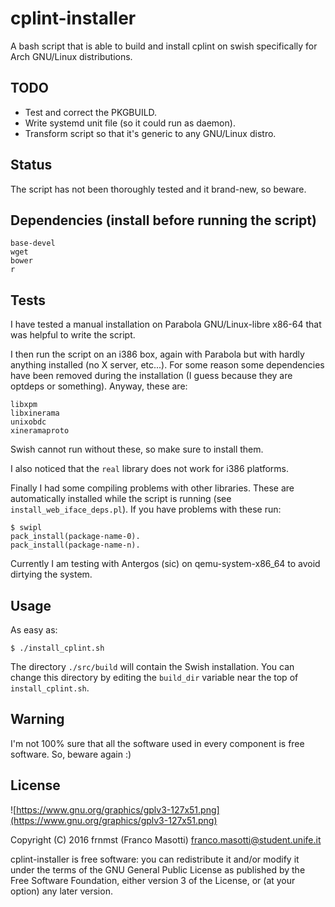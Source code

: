 # cplint-installer
A bash script that is able to build and install cplint on swish
specifically for Arch GNU/Linux distributions.

## TODO
- Test and correct the PKGBUILD.
- Write systemd unit file (so it could run as daemon).
- Transform script so that it's generic to any GNU/Linux distro.

## Status
The script has not been thoroughly tested and it brand-new, so beware.

## Dependencies (install before running the script)
```
base-devel
wget
bower
r
```

## Tests
I have tested a manual installation on Parabola GNU/Linux-libre x86-64
that was helpful to write the script.

I then run the script on an i386 box, again with Parabola but with
hardly anything installed (no X server, etc...). For some reason
some dependencies have been removed during the installation (I guess because
they are optdeps or something).
Anyway, these are:
```
libxpm
libxinerama
unixobdc
xineramaproto
```
Swish cannot run without these, so make sure to install them.

I also noticed that the `real` library does not work for i386 platforms.

Finally I had some compiling problems with other libraries. These are
automatically installed while the script is running 
(see `install_web_iface_deps.pl`). If you have problems with these run:
```
$ swipl
pack_install(package-name-0).
pack_install(package-name-n).
```

Currently I am testing with Antergos (sic) on qemu-system-x86_64
to avoid dirtying the system.

## Usage
As easy as:
```
$ ./install_cplint.sh
```
The directory `./src/build` will contain the Swish installation. You can change 
this directory by editing the `build_dir` variable near the top of 
`install_cplint.sh`.

## Warning
I'm not 100% sure that all the software used in
every component is free software. So, beware again :)

## License
![https://www.gnu.org/graphics/gplv3-127x51.png](https://www.gnu.org/graphics/gplv3-127x51.png)

Copyright (C) 2016 frnmst (Franco Masotti) <franco.masotti@student.unife.it>

cplint-installer is free software: you can redistribute it and/or modify it 
under the terms of the GNU General Public License as published by the Free Software 
Foundation, either version 3 of the License, or (at your option) any later 
version.
